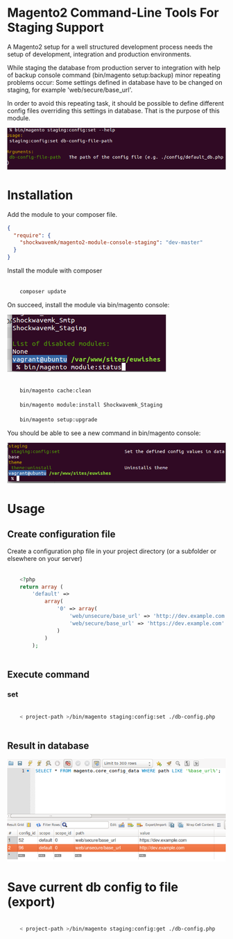 # Magento2 Command-Line Tools For Staging Support

A Magento2 setup for a well structured development process needs the setup of development, integration and production environments.

While staging the database from production server to integration with help of backup console command (bin/magento setup:backup) minor repeating problems occur:
Some settings defined in database have to be changed on staging, for example 'web/secure/base_url'.

In order to avoid this repeating task, it should be possible to define different config files overriding this settings in database.
That is the purpose of this module.

![](./files/command-details.png)

# Installation

Add the module to your composer file.

```json
{
  "require": {    
    "shockwavemk/magento2-module-console-staging": "dev-master"
  }
}

```

Install the module with composer

```bash

    composer update

```

On succeed, install the module via bin/magento console:

![](./files/module-status.png)

```bash

    bin/magento cache:clean
    
    bin/magento module:install Shockwavemk_Staging
    
    bin/magento setup:upgrade

```

You should be able to see a new command in bin/magento console:

![](./files/new-command.png)


# Usage

## Create configuration file

Create a configuration php file in your project directory (or a subfolder or elsewhere on your server)

```php

    <?php
    return array (
        'default' =>
            array(
                '0' => array(
                    'web/unsecure/base_url' => 'http://dev.example.com',
                    'web/secure/base_url' => 'https://dev.example.com'
                )
            )
        );
        
```

## Execute command

### set

```bash

    < project-path >/bin/magento staging:config:set ./db-config.php
    
```

## Result in database

![](./files/result-in-database.png)


# Save current db config to file (export)

```bash

    < project-path >/bin/magento staging:config:get ./db-config.php
    
```